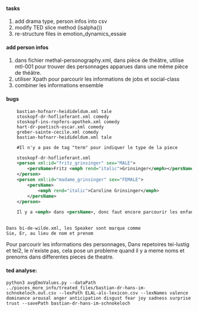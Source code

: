 #### tasks
1. add drama type, person infos into csv
2. modify TED slice method (isalpha())
3. re-structure files in emotion_dynamics_essaie

#### add person infos

1.  <bibl xml:id="mtl-001"> dans fichier methal-personography.xml,
    <idno type="methal" xml:id="mtl-001"/> dans pièce de théâtre,
    utilise mtl-001 pour trouver des personnages apparues dans une même pièce de théâtre.
2. utiliser Xpath pour parcourir les informations de jobs et social-class
3. combiner les informations ensemble

#### bugs
```shell
    bastian-hofnarr-heidideldum.xml tale
    stoskopf-dr-hoflieferant.xml comedy
    stoskopf-ins-ropfers-apothek.xml comedy
    hart-dr-poetisch-oscar.xml comedy
    greber-sainte-cecile.xml comedy
    bastian-hofnarr-heidideldum.xml tale
    
    #Il n'y a pas de tag "term" pour indiquer le type de la piece
```
```xml (fixed)
    stoskopf-dr-hoflieferant.xml
    <person xml:id="fritz_grinsinger" sex="MALE">
        <persName>Fritz <emph rend="italic">Grinsinger</emph></persName>
    </person>
    <person xml:id="madame_grinsinger" sex="FEMALE">
        <persName>
            <emph rend="italic">Caroline Grinsinger</emph>
        </persName>
    </person>

    Il y a <emph> dans <persName>, donc faut encore parcourir les enfants de <persName>
    
```
```
Dans bi-de-wilde.xml, les Speaker sont marque comme 
Sie, Er, au lieu de nom et prenom
```
Pour parcourir les informations des personnages,
Dans repetoires tei-lustig et tei2, le <idno type="methal" xml:id="mtl-001"/> n'existe pas,
cela pose un probleme quand il y a meme noms et prenoms dans differentes pieces de theatre.

#### ted analyse:
```shell
python3 avgEmoValues.py --dataPath ../pieces_more_info/treated_files/bastian-dr-hans-im-schnokeloch.out.csv --lexPath ELAL-als-lexicon.csv --lexNames valence dominance arousal anger anticipation disgust fear joy sadness surprise trust --savePath bastian-dr-hans-im-schnokeloch
```

